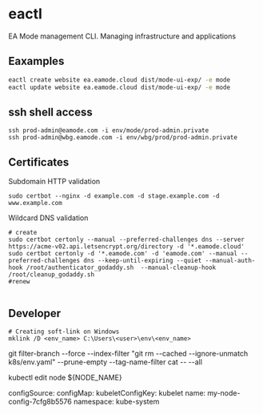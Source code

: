 # eactl
EA Mode management CLI. Managing infrastructure and applications

## Eaxamples
```sh
eactl create website ea.eamode.cloud dist/mode-ui-exp/ -e mode
eactl update website ea.eamode.cloud dist/mode-ui-exp/ -e mode

```


## ssh shell access 
```shell
ssh prod-admin@eamode.com -i env/mode/prod-admin.private
ssh prod-admin@wbg.eamode.com -i env/wbg/prod/prod-admin.private
```

## Certificates
Subdomain HTTP validation
```shell
sudo certbot --nginx -d example.com -d stage.example.com -d www.example.com
```
Wildcard DNS validation

```shell
# create
sudo certbot certonly --manual --preferred-challenges dns --server https://acme-v02.api.letsencrypt.org/directory -d '*.eamode.cloud'
sudo certbot certonly -d '*.eamode.com' -d 'eamode.com' --manual --preferred-challenges dns --keep-until-expiring --quiet --manual-auth-hook /root/authenticator_godaddy.sh  --manual-cleanup-hook /root/cleanup_godaddy.sh 
#renew


```
## Developer
```shell
# Creating soft-link on Windows
mklink /D <env_name> C:\Users\<user>\env\<env_name>
```
git filter-branch --force --index-filter "git rm --cached --ignore-unmatch k8s/env.yaml" --prune-empty --tag-name-filter cat -- --all


kubectl edit node ${NODE_NAME}

 configSource:
    configMap:
      kubeletConfigKey: kubelet
      name: my-node-config-7cfg8b5576
      namespace: kube-system